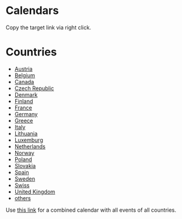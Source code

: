 # Calendars

Copy the target link via right click.

# Countries
- [Austria](https://raw.githubusercontent.com/Schluggi/pk-jam-calendar/main/calendars/austria.ics)
- [Belgium](https://raw.githubusercontent.com/Schluggi/pk-jam-calendar/main/calendars/belgium.ics)
- [Canada](https://raw.githubusercontent.com/Schluggi/pk-jam-calendar/main/calendars/canada.ics)
- [Czech Republic](https://raw.githubusercontent.com/Schluggi/pk-jam-calendar/main/calendars/czech_republic.ics)
- [Denmark](https://raw.githubusercontent.com/Schluggi/pk-jam-calendar/main/calendars/denmark.ics)
- [Finland](https://raw.githubusercontent.com/Schluggi/pk-jam-calendar/main/calendars/finland.ics)
- [France](https://raw.githubusercontent.com/Schluggi/pk-jam-calendar/main/calendars/france.ics)
- [Germany](https://raw.githubusercontent.com/Schluggi/pk-jam-calendar/main/calendars/germany.ics)
- [Greece](https://raw.githubusercontent.com/Schluggi/pk-jam-calendar/main/calendars/greece.ics)
- [Italy](https://raw.githubusercontent.com/Schluggi/pk-jam-calendar/main/calendars/italy.ics)
- [Lithuania](https://raw.githubusercontent.com/Schluggi/pk-jam-calendar/main/calendars/lithuania.ics)
- [Luxemburg](https://raw.githubusercontent.com/Schluggi/pk-jam-calendar/main/calendars/luxemburg.ics)
- [Netherlands](https://raw.githubusercontent.com/Schluggi/pk-jam-calendar/main/calendars/netherlands.ics)
- [Norway](https://raw.githubusercontent.com/Schluggi/pk-jam-calendar/main/calendars/norway.ics)
- [Poland](https://raw.githubusercontent.com/Schluggi/pk-jam-calendar/main/calendars/poland.ics)
- [Slovakia](https://raw.githubusercontent.com/Schluggi/pk-jam-calendar/main/calendars/slovakia.ics)
- [Spain](https://raw.githubusercontent.com/Schluggi/pk-jam-calendar/main/calendars/spain.ics)
- [Sweden](https://raw.githubusercontent.com/Schluggi/pk-jam-calendar/main/calendars/sweden.ics)
- [Swiss](https://raw.githubusercontent.com/Schluggi/pk-jam-calendar/main/calendars/swiss.ics)
- [United Kingdom](https://raw.githubusercontent.com/Schluggi/pk-jam-calendar/main/calendars/united_kingdom.ics)
- [others](https://raw.githubusercontent.com/Schluggi/pk-jam-calendar/main/calendars/others.ics)


Use [this link](https://raw.githubusercontent.com/Schluggi/pk-jam-calendar/main/calendars/all.ics) for a combined
calendar with all events of all countries.